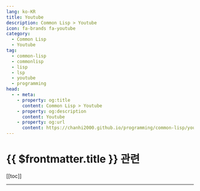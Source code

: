 ```yaml
---
lang: ko-KR
title: Youtube
description: Common Lisp > Youtube
icon: fa-brands fa-youtube
category:
  - Common Lisp
  - Youtube
tag: 
  - common-lisp
  - commonlisp
  - lisp
  - lsp
  - youtube
  - programming
head:
  - - meta:
    - property: og:title
      content: Common Lisp > Youtube
    - property: og:description
      content: Youtube
    - property: og:url
      content: https://chanhi2000.github.io/programming/common-lisp/youtube.html
---
```


# {{ $frontmatter.title }} 관련

[[toc]]

---

<MyYouTubeItems jsonName="yu-SystemCrafters" /><!-- System Crafters -->
<MyYouTubeItems jsonName="yu-ArminDarvish" /><!-- Armin Darvish -->

<TagLinks />